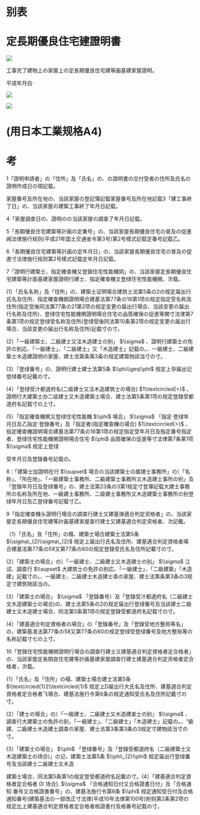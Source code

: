 # 别表

# 定長期優良住宅建證明書

![](https://www.nta.go.jp/tmp/30ff3b27-a186-489a-bb6e-af34afa554f2/images/9b83a59de1602d83a7b756a8f0bf38fad8e69a345ce8ff50ada69938bb40fc89.jpg)

工事完了建物上の家屋上の定長期優良住宅建等画基建家屋證明。

平成年月白·

![](https://www.nta.go.jp/tmp/30ff3b27-a186-489a-bb6e-af34afa554f2/images/585983d3678944cef5c869ace6c345f77be36cd97f5db493f3eb2ef183921861.jpg)

![](https://www.nta.go.jp/tmp/30ff3b27-a186-489a-bb6e-af34afa554f2/images/417ce8a81a5393778003cabc0d5ba74d8b9989cb4d10eb605af247784c095c2e.jpg)

# (用日本工業规格A4)

# 考

1「證明申請者」の「住所」及「氏名」の、の證明書の交付受者の住所及氏名の證明作成日の現記载。

家屋番号及所在地の、当該家屋の登記簿記载家屋番号及所在地記载3「建工事終了日」の、当該家屋の建築工事終了年月日記载。

4「家屋調查日の、證明のの当該家屋の調查了年月日記载。

5「長期優良住宅建築等計画の定番号」の、当該家屋長期優良住宅の普及の促進阙法律施行规则(平成21年国土交通省令第3号)第2号樣式記载定番号記载乙。

6「長期優良住宅建築等計画の定年月日」の、当該家屋長期優良住宅の普及の促進寸法律施行规则第2号樣式記载定年月日記载。

7「證明行建築士、指定確查機又登錄住宅性能機阴」の、当該家屋定長期優良住宅建築等計面基建家屋證明行建士、指定確查機又登绿住宅性能機開、次载。

(1）「氏名名称」及「住所」の、建築士证明場合建筑士法第5条の2の规定届出行氏名及住所、指定確查機朗證明場合建基法第77条の18第1项の规定指定受名称及住所(指定受後同法第77条の21第2项の规定变更の届出行場合、当該变更の届出行名称及住所)、登绿住宅性能機関證明場合住宅の品質確保の促進等関寸法律第7条第1项の规定登绿受名称及住所(登绿受後同法第10条第2项の规定变更の届出行場合、当該变更の届出行名称及住所)記载寸の寸。

(2）「一級建築士、二級建士又注木造建士の别」 $\\sigma$ 、證明行建築士の免許の别応、「一級建士」、「二級建士」又「木造建士」記载の。、一級建士、二級建築士木造建證明の家屋、建士法第条第3条の规定建築物該当寸の寸。

(3）「登绿番号」の、證明行建士建士法第5条 $\\phi\\geq\\phi$ 规定上孕届出记登绿番号記戴の寸。

(4）「登绿受汁都道府名(二级建士又注木造建筑士の場合) $1\\textcircled{>}$ 、證明行大建築士办二级建士又木造建築士場合、建士法第5条第1项の规定登錄受都道府名記载寸の上寸。

(5）「指定確查機関又登绿住宅性能機 $\\phi$ 場合」 $\\sigma$ 「指定·登绿年月日及乙指定·登錄番号」及「指定者(指定確查機の場合) $1\\textcircled{>}$ 、指定確查機證明場合建基法第77条の18第1项の规定指定受年月日及指定番号指定者、登绿住宅性能機関證明場合住宅 $\\phi$ 品質確保の促進等寸法律第7条第1项 $\\sigma$ 规定上登绿

受年月日及登錄番号記载の。

8：「建築士加證明在行 $\\supset$ 場合の当該建築士の属建士事務所」の）「名称」、「所在地」、「一級建築士事務所、二級建築士事務所又木造建士事所の别」及「登錄年月日及登绿番号」の、建士法第23条の3第1规定寸登簿記载大建士事務所の名称及所在地、一級建士事務所、二级建士事務所又木造建築士事務所の别登绿年月日及乙登绿番号記载寸乙。

9「指定確查機头證明行場合の調查行建士又建基弹適合判定资格者」の、当該家屋定長期優良住宅建等計画基建家屋查行建士又建基適合判定资格者、次記戴。

（1）「氏名」及「住所」の榻、建築士場合建築士法第5条 $\\sigma\_{2}\\sigma\_{2}$ 规定上届出行氏名及住所、建基適合判定資格者場合建基法第77条の58又第77条の60の规定登錄受氏名及住所記載寸の寸。

(2）「建築士の場合」の）「一級建士、二級建士又木造建士の别」 $\\sigma$ 江试、調查行 $\\supset$ 大建筑士の免許の别応、「一級建士」、「二級建築」「木造建」記載寸の。、一級建士、二級建士木造建士查の家屋、建士法第条第3条の3规定寸建筑物該当の。

(3）「建築士の場合」 $\\sigma$ 「登錄番号）及「登錄受汁都道府名（二級建士文木造建築士の場合)の、建士法第5条の2の规定届出行登绿番号及当該建士二級建士又木造建士場合、同法第5条第1项の规定登錄受都道府名記载寸の寸。

(4）「建基適合判定資格者の場合」の「登錄番号」及「登錄受地方整局等名」の、建築基准法第77条の58又第77条の60の规定登绿受登绿番号及地方整局等の名称記载寸七の上寸。

10「登錄住宅性能機関證明行場合の調查行建士又建基適合判定資格者定合格者」の、当該家屋定長期良住宅建等計画基建家屋調查行建士建基適合判定资格者定合格者，次载。

{1）「氏名」及「住所」の榻、建築士場合建士法第5条 $\\textcircled{1}2\\textcircled{1}$ 规定上D届出行大氏名及住所、建基適合判定資格者定合格者飞場合、建基法施行令第6条の规定通知受氏名及住所記戴寸の寸。

(2）「建士の場合」の）「一級建士、二級建士又木造建楽士の别」 $\\sigma$ 、調查行大建築士の免許の别，「一級建士」、「二級建士」「木造建士」記载の。、“級建、二級建士木造建士調查の家屋、建士法第3条第3条の3规定寸建物該当寸の寸。

(3）「建築士の場合」 $\\phi$ 「登绿番号」及「登錄受都道府名（二級建築士又木造建築士の场合)」の记、建築士法第5条 $\\phi\_{2}\\phi$ 规定届出行登绿番号及当該建士二級建士又木造

建築士場合、同法第5条第1の规定登受都道府名記載の寸。(4）「建基適合判定資格者定合格者 $0)$ 场合\]. $\\sigma$ 「合格通知日付又合格證書日付」及「合格通知 番号又合格證書番号」の、建基法施行令第6条 $\\phi$ 规定通知受日付及合格通知番号(建築基法の一部改正寸法律(平成10年法律第100号)附则第2条第2项の规定比上建基適合判定資格者定合格者格證書付及格番号記载の寸。
